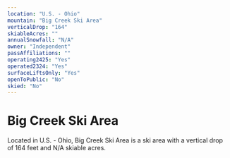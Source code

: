 ```yaml
---
location: "U.S. - Ohio"
mountain: "Big Creek Ski Area"
verticalDrop: "164"
skiableAcres: ""
annualSnowfall: "N/A"
owner: "Independent"
passAffiliations: ""
operating2425: "Yes"
operated2324: "Yes"
surfaceLiftsOnly: "Yes"
openToPublic: "No"
skied: "No"
---
```


# Big Creek Ski Area

Located in U.S. - Ohio, Big Creek Ski Area is a ski area with a vertical drop of 164 feet and N/A skiable acres.